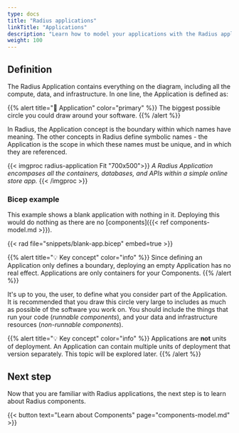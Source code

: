 ```yaml
---
type: docs
title: "Radius applications"
linkTitle: "Applications"
description: "Learn how to model your applications with the Radius application."
weight: 100
---
```


## Definition

The Radius Application contains everything on the diagram, including all the compute, data, and infrastructure. In one line, the Application is defined as: 

{{% alert title="📄 Application" color="primary" %}}
The biggest possible circle you could draw around your software.
{{% /alert %}}

In Radius, the Application concept is the boundary within which names have meaning. The other concepts in Radius define symbolic names - the Application is the scope in which these names must be unique, and in which they are referenced.

{{< imgproc radius-application Fit "700x500">}}
<i>A Radius Application encompases all the containers, databases, and APIs within a simple online store app.</i>
{{< /imgproc >}}

### Bicep example

This example shows a blank application with nothing in it. Deploying this would do nothing as there are no [components]({{< ref components-model.md >}}).

{{< rad file="snippets/blank-app.bicep" embed=true >}}

{{% alert title="💡 Key concept" color="info" %}}
Since defining an Application only defines a boundary, deploying an empty Application has no real effect. Applications are only containers for your Components.
{{% /alert %}} 

It's up to you, the user, to define what you consider part of the Application. It is recommended that you draw this circle very large to includes as much as possible of the software you work on. You should include the things that run your code (*runnable components*), and your data and infrastructure resources (*non-runnable components*).

{{% alert title="💡 Key concept" color="info" %}}
Applications are **not** units of deployment. An Application can contain multiple units of deployment that version separately. This topic will be explored later.
{{% /alert %}} 

## Next step

Now that you are familiar with Radius applications, the next step is to learn about Radius components.

{{< button text="Learn about Components" page="components-model.md" >}}

